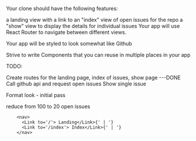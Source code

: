Your clone should have the following features:

a landing view with a link to
an "index" view of open issues for the repo
a "show" view to display the details for individual issues
Your app will use React Router to navigate between different views.

Your app will be styled to look somewhat like Github

Strive to write Components that you can reuse in multiple places in your app



TODO: 

Create routes for the landing page, index of issues, show page ---DONE
Call github api and request open issues
Show single issue

Format look - initial pass

reduce from 100 to 20 open issues

        <nav>
          <Link to='/'> Landing</Link>{' | '}
          <Link to='/index'> Index</Link>{' | '}
        </nav>